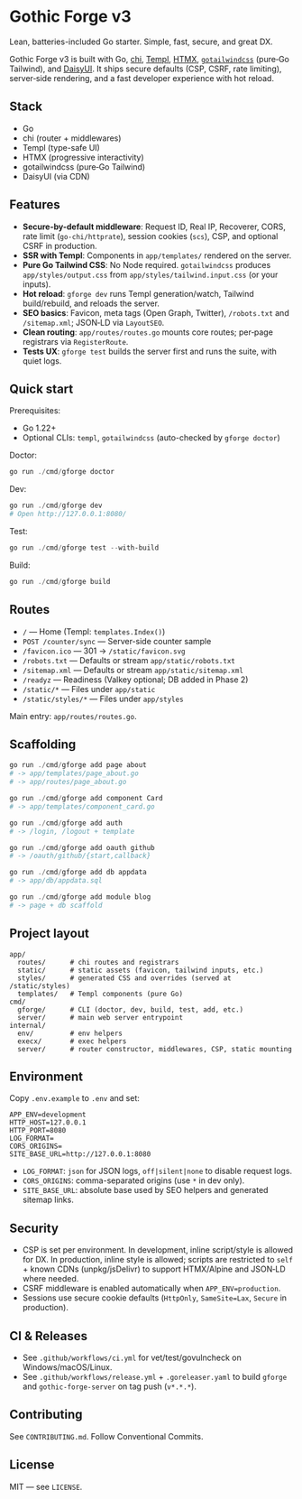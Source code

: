# Gothic Forge v3

Lean, batteries-included Go starter. Simple, fast, secure, and great DX.

Gothic Forge v3 is built with Go, [chi](https://github.com/go-chi/chi),
[Templ](https://github.com/a-h/templ), [HTMX](https://htmx.org/),
[`gotailwindcss`](https://github.com/gotailwindcss/tailwind) (pure‑Go Tailwind), and
[DaisyUI](https://daisyui.com/). It ships secure defaults (CSP, CSRF, rate limiting),
server‑side rendering, and a fast developer experience with hot reload.

## Stack

- Go
- chi (router + middlewares)
- Templ (type-safe UI)
- HTMX (progressive interactivity)
- gotailwindcss (pure‑Go Tailwind)
- DaisyUI (via CDN)

## Features

- **Secure-by-default middleware**: Request ID, Real IP, Recoverer, CORS, rate limit (`go-chi/httprate`),
  session cookies (`scs`), CSP, and optional CSRF in production.
- **SSR with Templ**: Components in `app/templates/` rendered on the server.
- **Pure Go Tailwind CSS**: No Node required. `gotailwindcss` produces `app/styles/output.css` from
  `app/styles/tailwind.input.css` (or your inputs).
- **Hot reload**: `gforge dev` runs Templ generation/watch, Tailwind build/rebuild, and reloads the server.
- **SEO basics**: Favicon, meta tags (Open Graph, Twitter), `/robots.txt` and `/sitemap.xml`; JSON‑LD via `LayoutSEO`.
- **Clean routing**: `app/routes/routes.go` mounts core routes; per‑page registrars via `RegisterRoute`.
- **Tests UX**: `gforge test` builds the server first and runs the suite, with quiet logs.

## Quick start

Prerequisites:

- Go 1.22+
- Optional CLIs: `templ`, `gotailwindcss` (auto-checked by `gforge doctor`)

Doctor:

```powershell
go run ./cmd/gforge doctor
```

Dev:

```powershell
go run ./cmd/gforge dev
# Open http://127.0.0.1:8080/
```

Test:

```powershell
go run ./cmd/gforge test --with-build
```

Build:

```powershell
go run ./cmd/gforge build
```

## Routes

- `/` — Home (Templ: `templates.Index()`)
- `POST /counter/sync` — Server-side counter sample
- `/favicon.ico` — 301 → `/static/favicon.svg`
- `/robots.txt` — Defaults or stream `app/static/robots.txt`
- `/sitemap.xml` — Defaults or stream `app/static/sitemap.xml`
- `/readyz` — Readiness (Valkey optional; DB added in Phase 2)
- `/static/*` — Files under `app/static`
- `/static/styles/*` — Files under `app/styles`

Main entry: `app/routes/routes.go`.

## Scaffolding

```powershell
go run ./cmd/gforge add page about
# -> app/templates/page_about.go
# -> app/routes/page_about.go

go run ./cmd/gforge add component Card
# -> app/templates/component_card.go

go run ./cmd/gforge add auth
# -> /login, /logout + template

go run ./cmd/gforge add oauth github
# -> /oauth/github/{start,callback}

go run ./cmd/gforge add db appdata
# -> app/db/appdata.sql

go run ./cmd/gforge add module blog
# -> page + db scaffold
```

## Project layout

```
app/
  routes/      # chi routes and registrars
  static/      # static assets (favicon, tailwind inputs, etc.)
  styles/      # generated CSS and overrides (served at /static/styles)
  templates/   # Templ components (pure Go)
cmd/
  gforge/      # CLI (doctor, dev, build, test, add, etc.)
  server/      # main web server entrypoint
internal/
  env/         # env helpers
  execx/       # exec helpers
  server/      # router constructor, middlewares, CSP, static mounting
```

## Environment

Copy `.env.example` to `.env` and set:

```
APP_ENV=development
HTTP_HOST=127.0.0.1
HTTP_PORT=8080
LOG_FORMAT=
CORS_ORIGINS=
SITE_BASE_URL=http://127.0.0.1:8080
```

- `LOG_FORMAT`: `json` for JSON logs, `off|silent|none` to disable request logs.
- `CORS_ORIGINS`: comma-separated origins (use `*` in dev only).
- `SITE_BASE_URL`: absolute base used by SEO helpers and generated sitemap links.

## Security

- CSP is set per environment. In development, inline script/style is allowed for DX.
  In production, inline style is allowed; scripts are restricted to `self` + known CDNs
  (unpkg/jsDelivr) to support HTMX/Alpine and JSON‑LD where needed.
- CSRF middleware is enabled automatically when `APP_ENV=production`.
- Sessions use secure cookie defaults (`HttpOnly`, `SameSite=Lax`, `Secure` in production).

## CI & Releases

- See `.github/workflows/ci.yml` for vet/test/govulncheck on Windows/macOS/Linux.
- See `.github/workflows/release.yml` + `.goreleaser.yaml` to build `gforge` and `gothic-forge-server`
  on tag push (`v*.*.*`).

## Contributing

See `CONTRIBUTING.md`. Follow Conventional Commits.

## License

MIT — see `LICENSE`.
